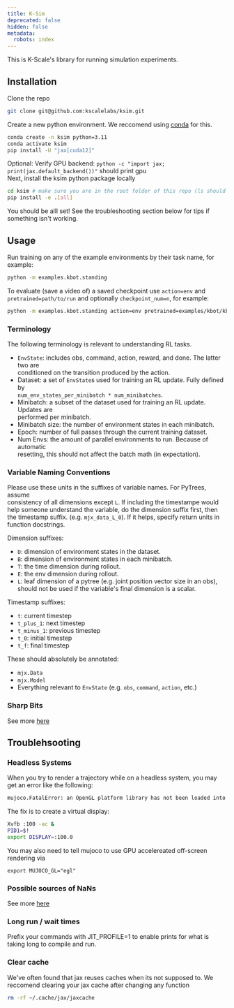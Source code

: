 ```yaml
---
title: K-Sim
deprecated: false
hidden: false
metadata:
  robots: index
---
```

This is K-Scale's library for running simulation experiments.

## Installation

Clone the repo

```bash
git clone git@github.com:kscalelabs/ksim.git
```

Create a new python environment. We reccomend using [conda](https://www.anaconda.com/docs/getting-started/miniconda/main) for this.

```bash
conda create -n ksim python=3.11
conda activate ksim
pip install -U "jax[cuda12]"
```

Optional: Verify GPU backend: `python -c "import jax; print(jax.default_backend())"` should print gpu\
Next, install the ksim python package locally

```bash
cd ksim # make sure you are in the root folder of this repo (ls should show a pyproect.toml file)
pip install -e .[all]
```

You should be alll set! See the troubleshooting section below for tips if something isn't working.

## Usage

Run training on any of the example environments by their task name, for example:

```bash
python -m examples.kbot.standing
```

To evaluate (save a video of) a saved checkpoint use `action=env` and `pretrained=path/to/run` and optionally `checkpoint_num=n`, for example:

```bash
python -m examples.kbot.standing action=env pretrained=examples/kbot/kbot_standing_task/run_6 checkpoint_num=5
```

### Terminology

The following terminology is relevant to understanding RL tasks.

* `EnvState`: includes obs, command, action, reward, and done. The latter two are\
  conditioned on the transition produced by the action.
* Dataset: a set of `EnvState`s used for training an RL update. Fully defined by\
  `num_env_states_per_minibatch * num_minibatches`.
* Minibatch: a subset of the dataset used for training an RL update. Updates are\
  performed per minibatch.
* Minibatch size: the number of environment states in each minibatch.
* Epoch: number of full passes through the current training dataset.
* Num Envs: the amount of parallel environments to run. Because of automatic\
  resetting, this should not affect the batch math (in expectation).

### Variable Naming Conventions

Please use these units in the suffixes of variable names. For PyTrees, assume\
consistency of all dimensions except `L`. If including the timestampe would
help someone understand the variable, do the dimension suffix first, then the
timestamp suffix. (e.g. `mjx_data_L_0`). If it helps, specify return units in
function docstrings.

Dimension suffixes:

* `D`: dimension of environment states in the dataset.
* `B`: dimension of environment states in each minibatch.
* `T`: the time dimension during rollout.
* `E`: the env dimension during rollout.
* `L`: leaf dimension of a pytree (e.g. joint position vector size in an obs),\
  should not be used if the variable's final dimension is a scalar.

Timestamp suffixes:

* `t`: current timestep
* `t_plus_1`: next timestep
* `t_minus_1`: previous timestep
* `t_0`: initial timestep
* `t_f`: final timestep

These should absolutely be annotated:

* `mjx.Data`
* `mjx.Model`
* Everything relevant to `EnvState` (e.g. `obs`, `command`, `action`, etc.)

### Sharp Bits

See more [here](https://docs.kscale.dev/update/docs/sharp-bits-1#/)

## Troublehsooting

### Headless Systems

When you try to render a trajectory while on a headless system, you may get an error like the following:

```bash
mujoco.FatalError: an OpenGL platform library has not been loaded into this process, this most likely means that a valid OpenGL context has not been created before mjr_makeContext was called
```

The fix is to create a virtual display:

```bash
Xvfb :100 -ac &
PID1=$!
export DISPLAY=:100.0
```

You may also need to tell mujoco to use GPU accelereated off-screen rendering via

```
export MUJOCO_GL="egl"
```

### Possible sources of NaNs

See more [here](https://docs.kscale.dev/update/docs/nans)

### Long run / wait times

Prefix your commands with JIT\_PROFILE=1 to enable prints for what is taking long to compile and run.

### Clear cache

We've often found that jax reuses caches when its not supposed to. We reccomend clearing your jax cache after changing any function

```bash
rm -rf ~/.cache/jax/jaxcache
```